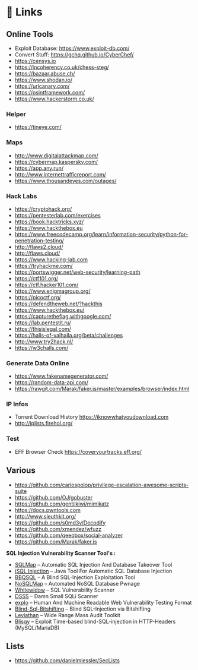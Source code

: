 # 📄 Links

## Online Tools

- Exploit Database: <https://www.exploit-db.com/>
- Convert Stuff: <https://gchq.github.io/CyberChef/>
- <https://censys.io>
- <https://incoherency.co.uk/chess-steg/>
- <https://bazaar.abuse.ch/>
- <https://www.shodan.io/>
- <https://urlcanary.com/>
- <https://osintframework.com/>
- <https://www.hackerstorm.co.uk/>

### Helper

- <https://tineye.com/>

### Maps

- <http://www.digitalattackmap.com/>
- <https://cybermap.kaspersky.com/>
- <https://app.any.run/>
- <http://www.internettrafficreport.com/>
- <https://www.thousandeyes.com/outages/>

### Hack Labs

- <https://cryptohack.org/>
- <https://pentesterlab.com/exercises>
- <https://book.hacktricks.xyz/>
- <https://www.hackthebox.eu>
- <https://www.freecodecamp.org/learn/information-security/python-for-penetration-testing/>
- <http://flaws2.cloud/>
- <http://flaws.cloud/>
- <https://www.hacking-lab.com>
- <https://tryhackme.com/>
- <https://portswigger.net/web-security/learning-path>
- <https://ctf101.org/>
- <https://ctf.hacker101.com/>
- <https://www.enigmagroup.org/>
- <https://picoctf.org/>
- <https://defendtheweb.net/?hackthis>
- <https://www.hackthebox.eu/>
- <https://capturetheflag.withgoogle.com/>
- <https://lab.pentestit.ru/>
- <https://thisislegal.com/>
- <https://halls-of-valhalla.org/beta/challenges>
- <http://www.try2hack.nl/>
- <https://w3challs.com/>

### Generate Data Online

- <https://www.fakenamegenerator.com/>
- <https://random-data-api.com/>
- <https://rawgit.com/Marak/faker.js/master/examples/browser/index.html>

### IP Infos

- Torrent Download History <https://iknowwhatyoudownload.com>
- <http://iplists.firehol.org/>

### Test

- EFF Browser Check <https://coveryourtracks.eff.org/>

## Various

- <https://github.com/carlospolop/privilege-escalation-awesome-scripts-suite>
- <https://github.com/OJ/gobuster>
- <https://github.com/gentilkiwi/mimikatz>
- <https://docs.pwntools.com>
- <http://www.sleuthkit.org/>
- <https://github.com/s0md3v/Decodify>
- <https://github.com/xmendez/wfuzz>
- <https://github.com/qeeqbox/social-analyzer>
- <https://github.com/Marak/faker.js>

**SQL Injection Vulnerability Scanner Tool's :**

- [SQLMap](https://github.com/sqlmapproject/sqlmap) – Automatic SQL Injection And Database Takeover Tool
- [jSQL Injection](https://github.com/ron190/jsql-injection) – Java Tool For Automatic SQL Database Injection
- [BBQSQL](https://github.com/Neohapsis/bbqsql) – A Blind SQL-Injection Exploitation Tool
- [NoSQLMap](https://github.com/codingo/NoSQLMap) – Automated NoSQL Database Pwnage
- [Whitewidow](https://www.kitploit.com/2017/05/whitewidow-sql-vulnerability-scanner.html) – SQL Vulnerability Scanner
- [DSSS](https://github.com/stamparm/DSSS) – Damn Small SQLi Scanner
- [explo](https://github.com/dtag-dev-sec/explo) – Human And Machine Readable Web Vulnerability Testing Format
- [Blind-Sql-Bitshifting](https://github.com/awnumar/blind-sql-bitshifting) – Blind SQL-Injection via Bitshifting
- [Leviathan](https://github.com/leviathan-framework/leviathan) – Wide Range Mass Audit Toolkit
- [Blisqy](https://github.com/JohnTroony/Blisqy) – Exploit Time-based blind-SQL-injection in HTTP-Headers (MySQL/MariaDB)

## Lists

- <https://github.com/danielmiessler/SecLists>

